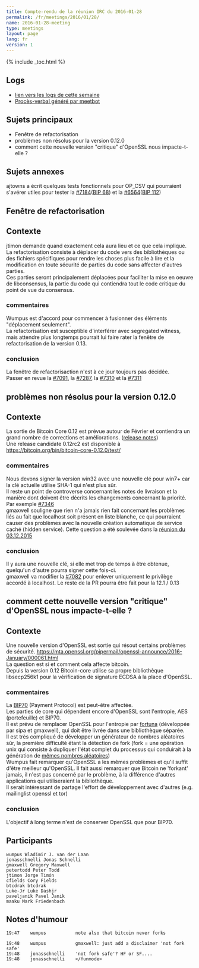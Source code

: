 ```yaml
---
title: Compte-rendu de la réunion IRC du 2016-01-28
permalink: /fr/meetings/2016/01/28/
name: 2016-01-28-meeting
type: meetings
layout: page
lang: fr
version: 1
---
```

{% include _toc.html %}

## Logs

- [lien vers les logs de cette semaine](http://bitcoinstats.com/irc/bitcoin-dev/logs/2016/01/28#l1454007669.0)  
- [Procès-verbal généré par meetbot](http://www.erisian.com.au/meetbot/bitcoin-dev/2016/bitcoin-dev.2016-01-28-19.01.html) 

## Sujets principaux 

- Fenêtre de refactorisation  
- problèmes non résolus pour la version 0.12.0  
- comment cette nouvelle version "critique" d'OpenSSL nous impacte-t-elle ?

## Sujets annexes

ajtowns a écrit quelques tests fonctionnels pour OP_CSV qui pourraient s'avérer utiles pour tester la [#7184](https://github.com/bitcoin/bitcoin/pull/7184)([BIP 68](https://github.com/bitcoin/bips/blob/master/bip-0068.mediawiki)) et la [#6564](https://github.com/bitcoin/bitcoin/pull/6564)([BIP 112](https://github.com/bitcoin/bips/blob/master/bip-0112.mediawiki))

## Fenêtre de refactorisation

## Contexte

jtimon demande quand exactement cela aura lieu et ce que cela implique.  La refactorisation consiste à déplacer du code vers des bibliothèques ou des fichiers spécifiques pour rendre les choses plus facile à lire et la modification en toute sécurité de parties du code sans affecter d'autres parties.  
Ces parties seront principalement déplacées pour faciliter la mise en oeuvre de libconsensus, la partie du code qui contiendra tout le code critique du point de vue du consensus.

### commentaires

Wumpus est d'accord pour commencer à fusionner des éléments "déplacement seulement".  
La refactorisation est susceptible d'interférer avec segregated witness, mais attendre plus longtemps pourrait lui faire rater la fenêtre de refactorisation de la version 0.13.  

### conclusion

La fenêtre de refactorisaction n'est à ce jour toujours pas décidée.   
Passer en revue la [#7091](https://github.com/bitcoin/bitcoin/pull/7091), la [#7287](https://github.com/bitcoin/bitcoin/pull/7287), la [#7310](https://github.com/bitcoin/bitcoin/pull/7310) et la [#7311](https://github.com/bitcoin/bitcoin/pull/7311)

## problèmes non résolus pour la version 0.12.0

## Contexte

La sortie de Bitcoin Core 0.12 est prévue autour de Février et contiendra un grand nombre de corrections et améliorations. ([release notes](https://github.com/bitcoin/bitcoin/blob/0.12/doc/release-notes.md))   
Une release candidate 0.12rc2 est disponible à https://bitcoin.org/bin/bitcoin-core-0.12.0/test/

### commentaires

Nous devons signer la version win32 avec une nouvelle clé pour win7+ car la clé actuelle utilise SHA-1 qui n'est plus sûr.   
Il reste un point de controverse concernant les notes de livraison et la manière dont doivent être décrits les changements concernant la priorité.  Par exemple [#7346](https://github.com/bitcoin/bitcoin/pull/7346)   
gmaxwell souligne que rien n'a jamais rien fait concernant les problèmes liés au fait que localhost soit présent en liste blanche, ce qui pourraient causer des problèmes avec la nouvelle création automatique de service caché (hidden service). Cette question a été soulevée dans la [réunion du 03.12.2015](https://bitcoincore.org/en/meetings/2015/12/03/)  

### conclusion

Il y aura une nouvelle clé, si elle met trop de temps à être obtenue, quelqu'un d'autre pourra signer cette fois-ci.  
gmaxwell va modifier la [#7082](https://github.com/bitcoin/bitcoin/pull/7082) pour enlever uniquement le privilège accordé à localhost.  Le reste de la PR pourra être fait pour la 12.1 / 0.13

## comment cette nouvelle version "critique" d'OpenSSL nous impacte-t-elle ?

## Contexte

Une nouvelle version d'OpenSSL est sortie qui résout certains problèmes de sécurité.  https://mta.openssl.org/pipermail/openssl-announce/2016-January/000061.html  
La question est si et comment cela affecte bitcoin.  
Depuis la version 0.12 Bitcoin-core utilise sa propre bibliothèque libsecp256k1 pour la vérification de signature ECDSA à la place d'OpenSSL.  

### commentaires

La [BIP70](https://github.com/bitcoin/bips/blob/master/bip-0070.mediawiki) (Payment Protocol) est peut-être affectée.   
Les parties de core qui dépendent encore d'OpenSSL sont l'entropie, AES (portefeuille) et BIP70.   
Il est prévu de remplacer OpenSSL pour l'entropie par [fortuna](https://github.com/bitcoin/bitcoin/pull/5885) (développée par sipa et gmaxwell), qui doit être livrée dans une bibliothèque séparée.  
Il est très compliqué de développer un générateur de nombres aléatoires sûr, la première difficulté étant la détection de fork (fork = une opération unix qui consiste à dupliquer l'état complet du processus qui conduirait à la génération de [mêmes nombres aléatoires](https://wiki.openssl.org/index.php/Random_fork-safety))  
Wumpus fait remarquer qu'OpenSSL a les mêmes problèmes et qu'il suffit d'être meilleur qu'OpenSSL.  Il fait aussi remarquer que Bitcoin ne 'forkant' jamais, il n'est pas concerné par le problème, à la différence d'autres applications qui utiliseraient la bibliothèque.  
Il serait intéressant de partage l'effort de développement avec d'autres (e.g. mailinglist openssl et tor)

### conclusion

L'objectif à long terme n'est de conserver OpenSSL que pour BIP70.

## Participants

    wumpus Wladimir J. van der Laan  
    jonasschnelli Jonas Schnelli  
    gmaxwell Gregory Maxwell  
    petertodd Peter Todd  
    jtimon Jorge Timón  
    cfields Cory Fields  
    btcdrak btcdrak  
    Luke-Jr Luke Dashjr  
    paveljanik Pavel Janik  
    maaku Mark Friedenbach  


## Notes d'humour

    19:47    wumpus           note also that bitcoin never forks

    19:48    wumpus           gmaxwell: just add a disclaimer 'not fork safe'  
    19:48    jonasschnelli    'not fork safe'? HF or SF....   
    19:48    jonasschnelli    </funmode>